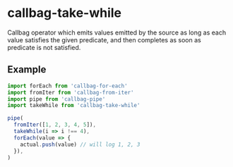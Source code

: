 # callbag-take-while

Callbag operator which emits values emitted by the source as long as each value satisfies the given predicate, and then completes as soon as predicate is not satisfied.

## Example

```js
import forEach from 'callbag-for-each'
import fromIter from 'callbag-from-iter'
import pipe from 'callbag-pipe'
import takeWhile from 'callbag-take-while'

pipe(
  fromIter([1, 2, 3, 4, 5]),
  takeWhile(i => i !== 4),
  forEach(value => {
    actual.push(value) // will log 1, 2, 3
  }),
)
```
